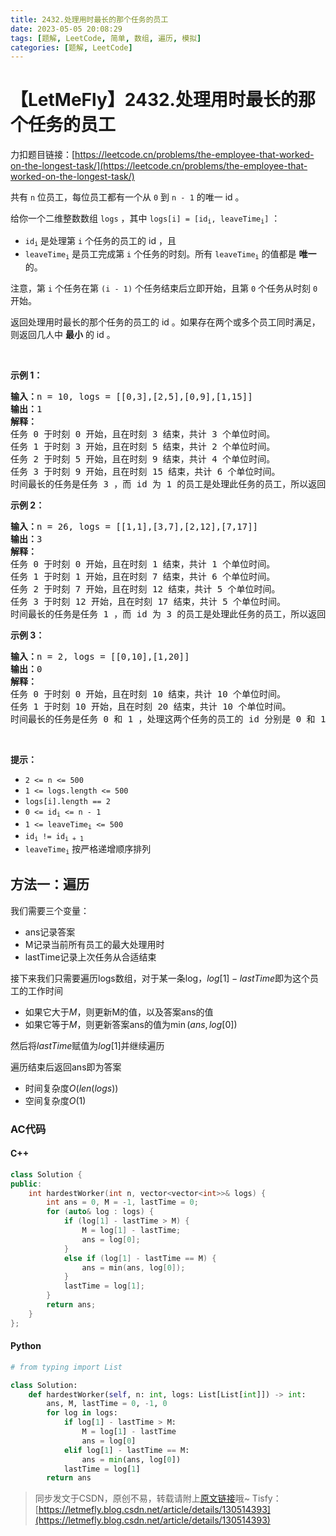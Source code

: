 ```yaml
---
title: 2432.处理用时最长的那个任务的员工
date: 2023-05-05 20:08:29
tags: [题解, LeetCode, 简单, 数组, 遍历, 模拟]
categories: [题解, LeetCode]
---
```


# 【LetMeFly】2432.处理用时最长的那个任务的员工

力扣题目链接：[https://leetcode.cn/problems/the-employee-that-worked-on-the-longest-task/](https://leetcode.cn/problems/the-employee-that-worked-on-the-longest-task/)

<p>共有 <code>n</code> 位员工，每位员工都有一个从 <code>0</code> 到 <code>n - 1</code> 的唯一 id 。</p>

<p>给你一个二维整数数组 <code>logs</code> ，其中 <code>logs[i] = [id<sub>i</sub>, leaveTime<sub>i</sub>]</code> ：</p>

<ul>
	<li><code>id<sub>i</sub></code> 是处理第 <code>i</code> 个任务的员工的 id ，且</li>
	<li><code>leaveTime<sub>i</sub></code> 是员工完成第 <code>i</code> 个任务的时刻。所有 <code>leaveTime<sub>i</sub></code> 的值都是 <strong>唯一</strong> 的。</li>
</ul>

<p>注意，第 <code>i</code> 个任务在第 <code>(i - 1)</code> 个任务结束后立即开始，且第 <code>0</code> 个任务从时刻 <code>0</code> 开始。</p>

<p>返回处理用时最长的那个任务的员工的 id 。如果存在两个或多个员工同时满足，则返回几人中 <strong>最小</strong> 的 id 。</p>

<p>&nbsp;</p>

<p><strong>示例 1：</strong></p>

<pre>
<strong>输入：</strong>n = 10, logs = [[0,3],[2,5],[0,9],[1,15]]
<strong>输出：</strong>1
<strong>解释：</strong>
任务 0 于时刻 0 开始，且在时刻 3 结束，共计 3 个单位时间。
任务 1 于时刻 3 开始，且在时刻 5 结束，共计 2 个单位时间。
任务 2 于时刻 5 开始，且在时刻 9 结束，共计 4 个单位时间。
任务 3 于时刻 9 开始，且在时刻 15 结束，共计 6 个单位时间。
时间最长的任务是任务 3 ，而 id 为 1 的员工是处理此任务的员工，所以返回 1 。
</pre>

<p><strong>示例 2：</strong></p>

<pre>
<strong>输入：</strong>n = 26, logs = [[1,1],[3,7],[2,12],[7,17]]
<strong>输出：</strong>3
<strong>解释：</strong>
任务 0 于时刻 0 开始，且在时刻 1 结束，共计 1 个单位时间。
任务 1 于时刻 1 开始，且在时刻 7 结束，共计 6 个单位时间。
任务 2 于时刻 7 开始，且在时刻 12 结束，共计 5 个单位时间。
任务 3 于时刻 12 开始，且在时刻 17 结束，共计 5 个单位时间。
时间最长的任务是任务 1 ，而 id 为 3 的员工是处理此任务的员工，所以返回 3 。
</pre>

<p><strong>示例 3：</strong></p>

<pre>
<strong>输入：</strong>n = 2, logs = [[0,10],[1,20]]
<strong>输出：</strong>0
<strong>解释：</strong>
任务 0 于时刻 0 开始，且在时刻 10 结束，共计 10 个单位时间。
任务 1 于时刻 10 开始，且在时刻 20 结束，共计 10 个单位时间。
时间最长的任务是任务 0 和 1 ，处理这两个任务的员工的 id 分别是 0 和 1 ，所以返回最小的 0 。
</pre>

<p>&nbsp;</p>

<p><strong>提示：</strong></p>

<ul>
	<li><code>2 &lt;= n &lt;= 500</code></li>
	<li><code>1 &lt;= logs.length &lt;= 500</code></li>
	<li><code>logs[i].length == 2</code></li>
	<li><code>0 &lt;= id<sub>i</sub> &lt;= n - 1</code></li>
	<li><code>1 &lt;= leaveTime<sub>i</sub> &lt;= 500</code></li>
	<li><code>id<sub>i</sub> != id<sub>i + 1</sub></code></li>
	<li><code>leaveTime<sub>i</sub></code> 按严格递增顺序排列</li>
</ul>


    
## 方法一：遍历

我们需要三个变量：

+ ans记录答案
+ M记录当前所有员工的最大处理用时
+ lastTime记录上次任务从合适结束

接下来我们只需要遍历logs数组，对于某一条log，$log[1] - lastTime$即为这个员工的工作时间

+ 如果它大于$M$，则更新M的值，以及答案ans的值
+ 如果它等于$M$，则更新答案ans的值为$\min(ans, log[0])$

然后将$lastTime$赋值为$log[1]$并继续遍历

遍历结束后返回ans即为答案

+ 时间复杂度$O(len(logs))$
+ 空间复杂度$O(1)$

### AC代码

#### C++

```cpp
class Solution {
public:
    int hardestWorker(int n, vector<vector<int>>& logs) {
        int ans = 0, M = -1, lastTime = 0;
        for (auto& log : logs) {
            if (log[1] - lastTime > M) {
                M = log[1] - lastTime;
                ans = log[0];
            }
            else if (log[1] - lastTime == M) {
                ans = min(ans, log[0]);
            }
            lastTime = log[1];
        }
        return ans;
    }
};
```

#### Python

```python
# from typing import List

class Solution:
    def hardestWorker(self, n: int, logs: List[List[int]]) -> int:
        ans, M, lastTime = 0, -1, 0
        for log in logs:
            if log[1] - lastTime > M:
                M = log[1] - lastTime
                ans = log[0]
            elif log[1] - lastTime == M:
                ans = min(ans, log[0])
            lastTime = log[1]
        return ans
```

> 同步发文于CSDN，原创不易，转载请附上[原文链接](https://blog.letmefly.xyz/2023/05/05/LeetCode%202432.%E5%A4%84%E7%90%86%E7%94%A8%E6%97%B6%E6%9C%80%E9%95%BF%E7%9A%84%E9%82%A3%E4%B8%AA%E4%BB%BB%E5%8A%A1%E7%9A%84%E5%91%98%E5%B7%A5/)哦~
> Tisfy：[https://letmefly.blog.csdn.net/article/details/130514393](https://letmefly.blog.csdn.net/article/details/130514393)
